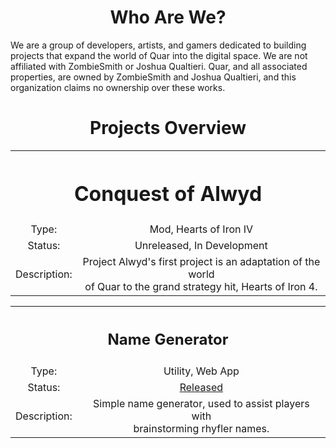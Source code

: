 

<div align="center">
<h1> Who Are We?</h1>
</div>
We are a group of developers, artists, and gamers dedicated to building projects that expand the world of Quar into the digital space. We are not affiliated with ZombieSmith or Joshua Qualtieri. Quar, and all associated properties, are owned by ZombieSmith and Joshua Qualtieri, and this organization claims no ownership over these works.

<div align="center">
<h1> Projects Overview </h1>
</div>

<table align="center">
<th colspan="2">
  <h1>Conquest of Alwyd</h1>
</th>
  <tr align="center">
    <td>Type: </td>
    <td>Mod, Hearts of Iron IV</td>
  </tr>
  <tr align="center">
    <td>Status: </td>
    <td>Unreleased, In Development</td>
  </tr>
  <tr align="center">
    <td>Description: </td>
    <td>Project Alwyd's first project is an adaptation of the world <br>of Quar to the grand strategy hit, Hearts of Iron 4. </td>
  </tr>
</table>

<table align="center">
<th colspan="2">
  <h2>Name Generator</h2>
</th>
  <tr align="center">
    <td>Type: </td>
    <td>Utility, Web App</td>
  </tr>
  <tr align="center">
    <td>Status: </td>
    <td><a href="https://projectalwyd.github.io/namegenerator">Released</a></td>
  </tr>
  <tr align="center">
    <td>Description: </td>
    <td>Simple name generator, used to assist players with <br> brainstorming rhyfler names. </td>
  </tr>
</table>



<!--

**Here are some ideas to get you started:**

🙋‍♀️ A short introduction - what is your organization all about?
🌈 Contribution guidelines - how can the community get involved?
👩‍💻 Useful resources - where can the community find your docs? Is there anything else the community should know?
🍿 Fun facts - what does your team eat for breakfast?
🧙 Remember, you can do mighty things with the power of [Markdown](https://docs.github.com/github/writing-on-github/getting-started-with-writing-and-formatting-on-github/basic-writing-and-formatting-syntax)
-->
